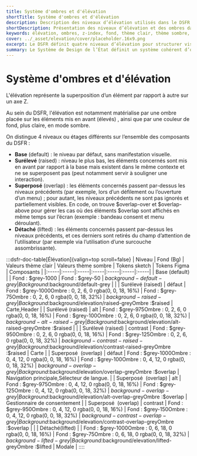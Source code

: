 ```yaml
---
title: Système d'ombres et d'élévation
shortTitle: Système d'ombres et d'élévation
description: Description des niveaux d’élévation utilisés dans le DSFR pour mettre en valeur les composants via ombrages et fonds adaptés.
shortDescription: Présentation des niveaux d’élévation et des ombres dans le DSFR.
keywords: élévation, ombres, z-index, fond, thème clair, thème sombre, DSFR, composant, design tokens
cover: ../_asset/elevation/cover/placeholder.16x9.png
excerpt: Le DSFR définit quatre niveaux d’élévation pour structurer visuellement l’interface, améliorer l’accessibilité et la hiérarchie des contenus.
summary: Le Système de Design de l’État définit un système cohérent d’ombres et de fonds selon le niveau d’élévation de chaque composant. Base, Surélevé, Superposé et Détaché guident la construction d’interfaces lisibles et accessibles en thème clair comme en sombre.
---
```


# Système d'ombres et d'élévation

L'élévation représente la superposition d’un élément par rapport à autre sur un axe Z.

Au sein du DSFR, l'élévation est notamment matérialise par une ombre placée sur les éléments mis en avant (élevés) , ainsi que par une couleur de fond, plus claire, en mode sombre.

On distingue 4 niveaux ou étages différents sur l’ensemble des composants du DSFR :

- **Base** (default) : le niveau par défaut, sans manifestation visuelle.
- **Surélevé** (raised) : niveau le plus bas, les éléments concernés sont mis en avant par rapport à la base mais existent dans le même contexte et ne se superposent pas (peut notamment servir à souligner une interaction).
- **Superposé** (overlap) : les éléments concernés passent par-dessus les niveaux précédents (par exemple, lors d’un défilement ou l’ouverture d’un menu) ; pour autant, les niveaux précédents ne sont pas ignorés et partiellement visibles. En code, on trouve $overlap-over et $overlap-above pour gérer les cas où des éléments $overlap sont affichés en même temps sur l’écran (exemple : bandeau consent et menu déroulant).
- **Détaché** (lifted) : les éléments concernés passent par-dessus les niveaux précédents, et ces derniers sont retirés du champ d’attention de l’utilisateur (par exemple via l’utilisation d’une surcouche assombrissante).


:::dsfr-doc-table[Élévation]{valign=top scroll=false}
| Niveau | Fond (Bg) | Valeurs thème clair | Valeurs thème sombre | Tokens sketch | Tokens Figma | Composants |
|:-----|:-----|:-----|:-----|:-----|:-----|:-----|
| Base (default) |  | Fond : $grey-1000 | Fond : $grey-50 | $background-default-grey | Background :$background/default-grey |  |
| Surélevé (raised) | défaut | Fond : $grey-1000Ombre : 0, 2, 6, 0 rgba(0, 0, 18, 16%) | Fond : $grey-75Ombre : 0, 2, 6, 0 rgba(0, 0, 18, 32%) | $background-raised-grey | Background :$background/elevation/raised-greyOmbre :$raised | Carte,Header |
| Surélevé (raised) | alt | Fond : $grey-975Ombre : 0, 2, 6, 0 rgba(0, 0, 18, 16%) | Fond : $grey-100Ombre : 0, 2, 6, 0 rgba(0, 0, 18, 32%) | $background-alt-raised-grey | Background :$background/elevation/alt-raised-greyOmbre :$raised |  |
| Surélevé (raised) | contrast | Fond : $grey-950Ombre : 0, 2, 6, 0 rgba(0, 0, 18, 16%) | Fond : $grey-125Ombre : 0, 2, 6, 0 rgba(0, 0, 18, 32%) | $background-contrast-raised-grey | Background :$background/elevation/contrast-raised-greyOmbre :$raised | Carte |
| Superposé  (overlap) | défaut | Fond : $grey-1000Ombre : 0, 4, 12, 0 rgba(0, 0, 18, 16%) | Fond : $grey-100Ombre : 0, 4, 12, 0 rgba(0, 0, 18, 32%) | $background-overlap-grey | Background :$background/elevation/overlap-greyOmbre :$overlap | Navigation principale,Sélecteur de langue. |
| Superposé  (overlap) | alt | Fond : $grey-975Ombre : 0, 4, 12, 0 rgba(0, 0, 18, 16%) | Fond : $grey-125Ombre : 0, 4, 12, 0 rgba(0, 0, 18, 32%) | $background-overlap-grey | Background :$background/elevation/alt-overlap-greyOmbre :$overlap | Gestionnaire de consentement |
| Superposé  (overlap) | contrast | Fond : $grey-950Ombre : 0, 4, 12, 0 rgba(0, 0, 18, 16%) | Fond : $grey-150Ombre : 0, 4, 12, 0 rgba(0, 0, 18, 32%) | $background-contrast-overlap-grey | Background :$background/elevation/contrast-overlap-greyOmbre :$overlap |  |
| Détaché(lifted) |  | Fond : $grey-1000Ombre : 0, 6, 18, 0 rgba(0, 0, 18, 16%) | Fond : $grey-75Ombre : 0, 6, 18, 0 rgba(0, 0, 18, 32%) | $background-lifted-grey | Background :$background/elevation/lifted-greyOmbre :$lifted | Modale |
::::